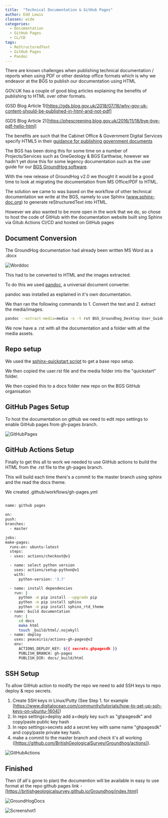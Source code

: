 ```yaml
---
title:  "Technical Documentation & GitHub Pages"
author: Edd Lewis
classes: wide
categories:
  - Documentation
  - GitHub Pages
  - CL/CD
tags:
  - ReStructuredText
  - GitHub Pages
  - Pandoc
---
```


There are known challenges when publishing technical documentation / reports when using PDF or other desktop office formats which is why we endeavor at the BGS to publish our documentation using HTML

GOV.UK has a couple of good blog articles explaining the benefits of publishing to HTML over other formats. 

(GSD Blog Article 1)[https://gds.blog.gov.uk/2018/07/16/why-gov-uk-content-should-be-published-in-html-and-not-pdf]

(GDS Blog Article 2)[https://phescreening.blog.gov.uk/2016/11/18/bye-bye-pdf-hello-html]

The benefits are such that the Cabinet Office & Government Digital Services specify HTML5 in their [guidance for publishing government documents](https://www.gov.uk/government/publications/open-standards-for-government/viewing-government-documents) 

The BGS has been doing this for some time on a number of Projects/Services such as OneGeology & BGS Earthwise, however we hadn't yet done this for some legency documentation such as the user guide for our [BGS GroundHog software](https://www.bgs.ac.uk/research/environmentalModelling/groundhog/groundhogDesktop.html).

With the new release of GroundHog v2.0 we thought it would be a good time to look at migrating the documentation from MS Office/PDF to HTML. 

The solution we came to was based on the workflow of other technical documentation we write at the BGS, namely to use Sphinx (www.sphinx-doc.org) to generate reStructuredText into HTML. 

However we also wanted to be more open in the work that we do, so chose to host the code of GitHub with the documentation website built sing Sphinx via Gitub Actions CI/CD and hosted on GitHub pages 

## Document Conversion  

The GroundHog documentation had already been written MS Word as a .docx 

![Worddoc](../../assets/images/2020-02-03-Technical-Documentation/groundhog_word.PNG)

This had to be converted to HTML and the images extracted. 

To do this we used [pandoc](https://pandoc.org/), a universal document converter. 

pandoc was installed as explained in it's own documentation.

We than ran the following commands to 1. Convert the text and 2. extract the media/images.  

```bash
pandoc --extract-media=media -s -t rst BGS_Groundhog_Desktop User_Guide_v2_0.docx -o user.rst
```

We now have a .rst with all the documentation and a folder with all the media assets. 

## Repo setup 

We used the [sphinx-quickstart script](https://www.sphinx-doc.org/en/master/usage/quickstart.html) to get a base repo setup. 

We then copied the user.rst file and the media folder into the "quickstart" folder. 

We then copied this to a docs folder new repo on the BGS GitHub organisation 

## GitHub Pages Setup

To host the documentation on github we need to edit repo settings to enable GitHub pages from gh-pages branch. 

![GitHubPages](../../assets/images/2020-02-03-Technical-Documentation/github_setup.png) 

## GitHub Actions Setup

Finally to get this all to work we needed to use GitHub actions to build the HTML from the .rst file to the gh-pages branch. 

This will build each time there's a commit to the master branch using sphinx and the read the docs theme. 

We created .github/workflows/gh-pages.yml

```bash
		
name: github pages

on:
push:
branches:
  - master

jobs:
make-pages:
  runs-on: ubuntu-latest
  steps:
  - uses: actions/checkout@v1

  - name: select python version
    uses: actions/setup-python@v1
    with:
      python-version: '3.7'

  - name: install dependencies
    run: |
      python -m pip install --upgrade pip
      python -m pip install sphinx
      python -m pip install sphinx_rtd_theme
  - name: build documentation
    run: |
      cd docs
      make html
      touch _build/html/.nojekyll
  - name: deploy
    uses: peaceiris/actions-gh-pages@v2
    env:
      ACTIONS_DEPLOY_KEY: ${{ secrets.ghpagesdk }}
      PUBLISH_BRANCH: gh-pages
      PUBLISH_DIR: docs/_build/html
```

## SSH Setup

To allow GitHub action to modify the repo we need to add SSH keys to repo deploy & repo secrets. 

1. Create SSH keys in Linux/Putty (See Step 1. for example [https://www.digitalocean.com/community/tutorials/how-to-set-up-ssh-keys-on-ubuntu-1604])
2.  In repo settings>deploy add a=deply key such as "ghpagesdk" and copy/paste public key hash
3. In repo settings>secrets add a secret key with same name "ghpagesdk" and copy/paste private key hash. 
4.  make a commit to the master branch and check it's all working ([https://github.com/BritishGeologicalSurvey/Groundhog/actions]). 

![GitHubActions](../../assets/images/2020-02-03-Technical-Documentation/Github_Actions.png) 

## Finished

Then (if all's gone to plan) the documention will be available in easy to use format at the repo github pages link - [https://britishgeologicalsurvey.github.io/Groundhog/index.html] 

![GroundHogDocs](../../assets/images/2020-02-03-Technical-Documentation/groundhog_docs.png) 

![Screenshot1](../../assets/images/2019-11-04-stats/Screenshot1.png)
